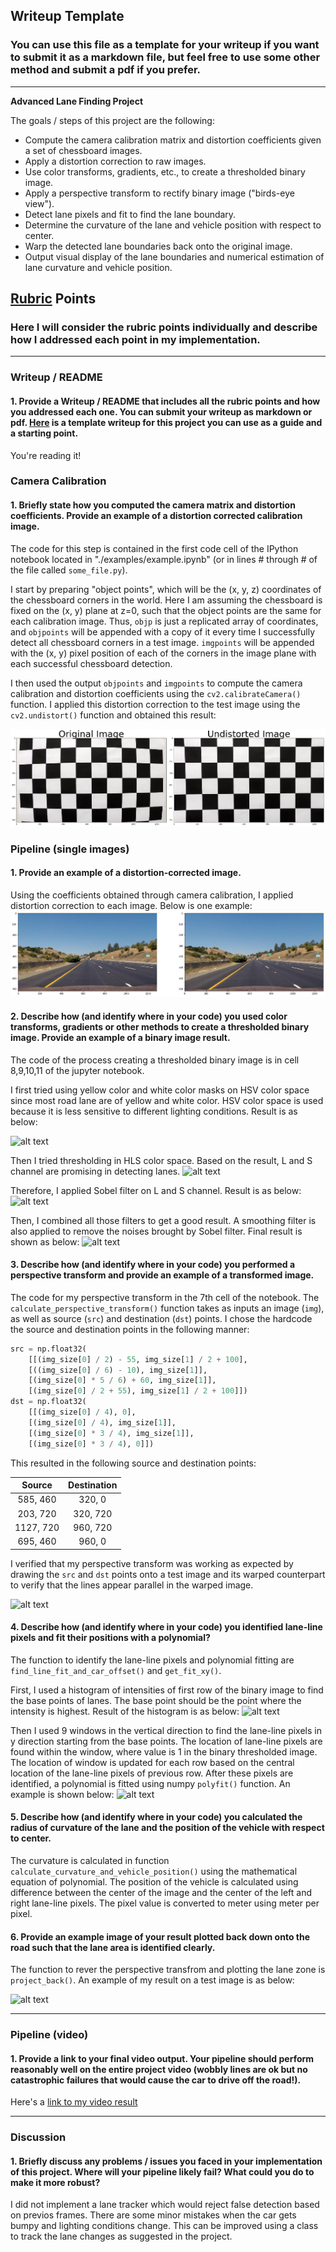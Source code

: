 ## Writeup Template

### You can use this file as a template for your writeup if you want to submit it as a markdown file, but feel free to use some other method and submit a pdf if you prefer.

---

**Advanced Lane Finding Project**

The goals / steps of this project are the following:

* Compute the camera calibration matrix and distortion coefficients given a set of chessboard images.
* Apply a distortion correction to raw images.
* Use color transforms, gradients, etc., to create a thresholded binary image.
* Apply a perspective transform to rectify binary image ("birds-eye view").
* Detect lane pixels and fit to find the lane boundary.
* Determine the curvature of the lane and vehicle position with respect to center.
* Warp the detected lane boundaries back onto the original image.
* Output visual display of the lane boundaries and numerical estimation of lane curvature and vehicle position.

[//]: # (Image References)

[image1]: ./output_images/distortion1.png "Camera Calibration"
[image2]: ./output_images/undistorted.png "Undistorted Image"
[image3]: ./output_images/color_mask.jpg "Color Mask"
[image4]: ./output_images/hls_threshold.jpg "HLS Space"
[image5]: ./output_images/sobel_on_l_s_channel.jpg "Sobel Filter"
[image6]: ./output_images/combine_filter_and_smoothing.jpg "Combine Filter"
[image7]: ./output_images/perspective_transform.jpg "Perspective Transform"
[image8]: ./output_images/histogram.jpg "Histogram"
[image9]: ./output_images/lane_fitting.jpg "Polynomial Fitting"
[image10]: ./output_images/project_back.jpg "Lane Detection"
[video1]: ./project_video_out_complete.mp4 "Video"

## [Rubric](https://review.udacity.com/#!/rubrics/571/view) Points

### Here I will consider the rubric points individually and describe how I addressed each point in my implementation.  

---

### Writeup / README

#### 1. Provide a Writeup / README that includes all the rubric points and how you addressed each one.  You can submit your writeup as markdown or pdf.  [Here](https://github.com/udacity/CarND-Advanced-Lane-Lines/blob/master/writeup_template.md) is a template writeup for this project you can use as a guide and a starting point.  

You're reading it!

### Camera Calibration

#### 1. Briefly state how you computed the camera matrix and distortion coefficients. Provide an example of a distortion corrected calibration image.

The code for this step is contained in the first code cell of the IPython notebook located in "./examples/example.ipynb" (or in lines # through # of the file called `some_file.py`).  

I start by preparing "object points", which will be the (x, y, z) coordinates of the chessboard corners in the world. Here I am assuming the chessboard is fixed on the (x, y) plane at z=0, such that the object points are the same for each calibration image.  Thus, `objp` is just a replicated array of coordinates, and `objpoints` will be appended with a copy of it every time I successfully detect all chessboard corners in a test image.  `imgpoints` will be appended with the (x, y) pixel position of each of the corners in the image plane with each successful chessboard detection.  

I then used the output `objpoints` and `imgpoints` to compute the camera calibration and distortion coefficients using the `cv2.calibrateCamera()` function.  I applied this distortion correction to the test image using the `cv2.undistort()` function and obtained this result: 

![alt text][image1]

### Pipeline (single images)

#### 1. Provide an example of a distortion-corrected image.

Using the coefficients obtained through camera calibration, I applied distortion correction to each image. Below is one example: 
![alt text][image2]

#### 2. Describe how (and identify where in your code) you used color transforms, gradients or other methods to create a thresholded binary image.  Provide an example of a binary image result.

The code of the process creating a thresholded binary image is in cell 8,9,10,11 of the jupyter notebook.

I first tried using yellow color and white color masks on HSV color space since most road lane are of yellow and white color. HSV color space is used because it is less sensitive to different lighting conditions. Result is as below: 

![alt text][image3]

Then I tried thresholding in HLS color space. Based on the result, L and S channel are promising in detecting lanes. 
![alt text][image4]

Therefore, I applied Sobel filter on L and S channel. Result is as below: 
![alt text][image5]

Then, I combined all those filters to get a good result. A smoothing filter is also applied to remove the noises brought by Sobel filter. Final result is shown as below:
![alt text][image6]



#### 3. Describe how (and identify where in your code) you performed a perspective transform and provide an example of a transformed image.

The code for my perspective transform in the 7th cell of the notebook.  The `calculate_perspective_transform()` function takes as inputs an image (`img`), as well as source (`src`) and destination (`dst`) points.  I chose the hardcode the source and destination points in the following manner:

```python
src = np.float32(
    [[(img_size[0] / 2) - 55, img_size[1] / 2 + 100],
    [((img_size[0] / 6) - 10), img_size[1]],
    [(img_size[0] * 5 / 6) + 60, img_size[1]],
    [(img_size[0] / 2 + 55), img_size[1] / 2 + 100]])
dst = np.float32(
    [[(img_size[0] / 4), 0],
    [(img_size[0] / 4), img_size[1]],
    [(img_size[0] * 3 / 4), img_size[1]],
    [(img_size[0] * 3 / 4), 0]])
```

This resulted in the following source and destination points:

| Source        | Destination   | 
|:-------------:|:-------------:| 
| 585, 460      | 320, 0        | 
| 203, 720      | 320, 720      |
| 1127, 720     | 960, 720      |
| 695, 460      | 960, 0        |

I verified that my perspective transform was working as expected by drawing the `src` and `dst` points onto a test image and its warped counterpart to verify that the lines appear parallel in the warped image.

![alt text][image7]

#### 4. Describe how (and identify where in your code) you identified lane-line pixels and fit their positions with a polynomial?
The function to identify the lane-line pixels and polynomial fitting are `find_line_fit_and_car_offset()` and `get_fit_xy()`.

First, I used a histogram of intensities of first row of the binary image to find the base points of lanes. The base point should be the point where the intensity is highest. Result of the histogram is as below:
![alt text][image8]

Then I used 9 windows in the vertical direction to find the lane-line pixels in y direction starting from the base points. The location of lane-line pixels are found within the window, where value is 1 in the binary thresholded image. The location of window is updated for each row based on the central location of the lane-line pixels of previous row. After these pixels are identified, a polynomial is fitted using numpy `polyfit()` function. An example is shown below: 
![alt text][image9]

#### 5. Describe how (and identify where in your code) you calculated the radius of curvature of the lane and the position of the vehicle with respect to center.

The curvature is calculated in function `calculate_curvature_and_vehicle_position()` using the mathematical equation of polynomial. The position of the vehicle is calculated using difference between the center of the image and the center of the left and right lane-line pixels. The pixel value is converted to meter using meter per pixel. 


#### 6. Provide an example image of your result plotted back down onto the road such that the lane area is identified clearly.

The function to rever the perspective transfrom and plotting the lane zone is `project_back()`. 
An example of my result on a test image is as below:

![alt text][image10]

---

### Pipeline (video)

#### 1. Provide a link to your final video output.  Your pipeline should perform reasonably well on the entire project video (wobbly lines are ok but no catastrophic failures that would cause the car to drive off the road!).

Here's a [link to my video result](./project_video_out_complete.mp4)

---

### Discussion

#### 1. Briefly discuss any problems / issues you faced in your implementation of this project.  Where will your pipeline likely fail?  What could you do to make it more robust?

I did not implement a lane tracker which would reject false detection based on previos frames. There are some minor mistakes when the car gets bumpy and lighting conditions change. This can be improved using a class to track the lane changes as suggested in the project.   
